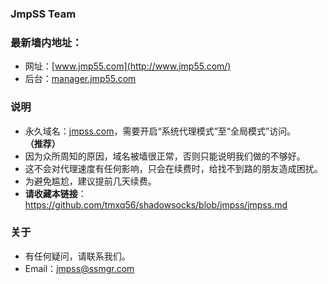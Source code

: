 ### JmpSS Team
### 最新墙内地址：
- 网址：[www.jmp55.com](http://www.jmp55.com/)
- 后台：[manager.jmp55.com](http://manager.jmp55.com/)
### 说明
- 永久域名：[jmpss.com](http://jmpss.com/)，需要开启“系统代理模式”至“全局模式”访问。**（推荐）**
- 因为众所周知的原因，域名被墙很正常，否则只能说明我们做的不够好。
- 这不会对代理速度有任何影响，只会在续费时，给找不到路的朋友造成困扰。
- 为避免尴尬，建议提前几天续费。
- **请收藏本链接**：<https://github.com/tmxq56/shadowsocks/blob/jmpss/jmpss.md>
### 关于
- 有任何疑问，请联系我们。
- Email：jmpss@ssmgr.com
